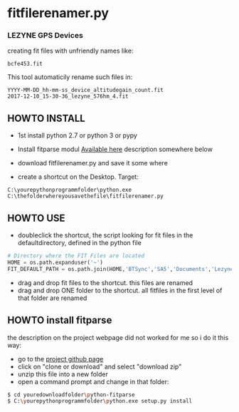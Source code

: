 # fitfilerenamer.py

### LEZYNE GPS Devices
creating fit files with unfriendly names like:
```
bcfe453.fit
```
This tool automaticily rename such files in:
```
YYYY-MM-DD_hh-mm-ss_device_altitudegain_count.fit
2017-12-10_15-30-36_lezyne_576hm_4.fit
```
HOWTO INSTALL
-----------------------------------

  * 1st install python 2.7 or python 3 or pypy

  * Install fitparse modul
    [Available here](http://dtcooper.github.com/python-fitparse/)
description somewhere below
  * download fitfilerenamer.py and save it some where
  * create a shortcut on the Desktop. Target:
  ```
  C:\yourepythonprogrammfolder\python.exe C:\thefolderwhereyousavethefile\fitfilerenamer.py
```
## HOWTO USE
* doubleclick the shortcut, the script looking for fit files in the defaultdirectory, defined in the python file
```python
# Directory where the FIT Files are located
HOME = os.path.expanduser('~')
FIT_DEFAULT_PATH = os.path.join(HOME,'BTSync','SA5','Documents','LezyneGpsAlly','6745th')
```
* drag and drop fit files to the shortcut. this files are renamed
* drag and drop ONE folder to the shortcut. all fitfiles in the first level of that folder are renamed

## HOWTO install fitparse
the description on the project webpage did not worked for me so i do it this way:
* go to the [project github page](https://github.com/dtcooper/python-fitparse)
* click on "clone or download" and select "download zip"
* unzip this file into a new folder
* open a command prompt and change in that folder:
```sh
$ cd youredownloadfolder\python-fitparse
$ C:\yourepythonprogrammfolder\python.exe setup.py install
```

